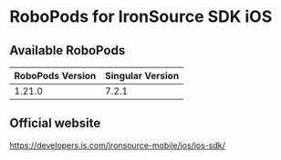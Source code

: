 # RoboPods for IronSource SDK iOS

## Available RoboPods

| RoboPods Version | Singular Version |
|------------------|------------------|
| 1.21.0           | 7.2.1            |

## Official website
https://developers.is.com/ironsource-mobile/ios/ios-sdk/